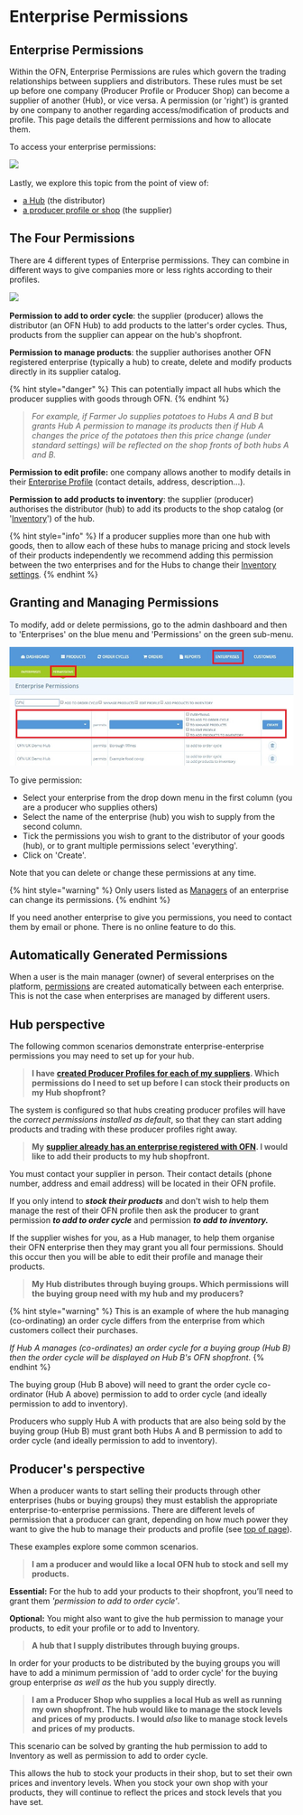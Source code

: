 # Enterprise Permissions

## Enterprise Permissions&#x20;

Within the OFN, Enterprise Permissions are rules which govern the trading relationships between  suppliers and distributors. These rules must be set up before one company (Producer Profile or Producer Shop) can become a supplier of another (Hub), or vice versa. A permission (or 'right') is granted by one company to another regarding access/modification of products and profile. This page details the different permissions and how to allocate them.&#x20;

To access your enterprise permissions:

![](../../.gitbook/assets/permissions.gif)

Lastly, we explore this topic from the point of view of:

* [a Hub](enterprise-to-enterprise-permissions-e2es.md#hub-perspective) (the distributor)
* [a producer profile or shop](enterprise-to-enterprise-permissions-e2es.md#producers-perspective) (the supplier)

## The Four Permissions

There are 4 different types of Enterprise permissions. They can combine in different ways to give companies more or less rights according to their profiles.

![](../../.gitbook/assets/e2emenu2.jpg)

**Permission to add to order cycle**: the supplier (producer) allows the distributor (an OFN Hub) to add products to the latter's order cycles.  Thus, products from the supplier can appear on the hub's shopfront.

**Permission to manage products**: the supplier authorises another OFN registered enterprise (typically a hub) to create, delete and modify products directly in its supplier catalog.&#x20;

{% hint style="danger" %}
This can potentially impact all hubs which the producer supplies with goods through OFN.
{% endhint %}

> _For example, if Farmer Jo supplies potatoes to Hubs A and B but grants Hub A permission to manage its products then if Hub A changes the price of the potatoes then this price change (under standard settings) will be reflected on the shop fronts of both hubs A and B._

**Permission to edit profile:** one company allows another to modify details in their [Enterprise Profile](./) (contact details, address, description...).

**Permission to add products to inventory**: the supplier (producer) authorises the distributor (hub) to add its products to the shop catalog (or '[Inventory](../products-1/inventory-tool.md)') of the hub.

{% hint style="info" %}
If a producer supplies more than one hub with goods, then to allow each of these hubs to manage pricing and stock levels of their products independently we recommend adding this permission between the two enterprises and for the Hubs to change their [Inventory settings](enterprise-settings.md#inventory-settings).
{% endhint %}

## Granting and Managing Permissions

To modify, add or delete permissions, go to the admin dashboard and then to 'Enterprises' on the blue menu and 'Permissions' on the green sub-menu.&#x20;

![](<../../.gitbook/assets/e2emenu (1).jpg>)

To give permission:

* Select your enterprise from the drop down menu in the first column (you are a producer who supplies others)
* Select the name of the enterprise (hub) you wish to supply from the second column.
* Tick the permissions you wish to grant to the distributor of your goods (hub), or to grant multiple permissions select 'everything'.
* Click on 'Create'.

&#x20;Note that you can delete or change these permissions at any time.

{% hint style="warning" %}
Only users listed as [Managers](enterprise-settings.md#users) of an enterprise can change its permissions.
{% endhint %}

If you need another enterprise to give you permissions, you need to contact them by email or phone. There is no online feature to do this.

## Automatically Generated Permissions

When a user is the main manager (owner) of several enterprises on the platform, [permissions](enterprise-to-enterprise-permissions-e2es.md#the-four-permissions) are created automatically between each enterprise. This is not the case when enterprises are managed by different users.

## Hub perspective

The following common scenarios demonstrate enterprise-enterprise permissions you may need to set up for your hub.

> **I have** [**created Producer Profiles for each of my suppliers**](create-or-connect-with-your-supplying-producers.md#supplier-does-not-have-an-ofn-profile)**. Which permissions do I need to set up before I can stock their products on my Hub shopfront?**

The system is configured so that hubs creating producer profiles will have the _correct permissions installed as default_, so that they can start adding products and trading with these producer profiles right away.

> **My** [**supplier already has an enterprise registered with OFN**](create-or-connect-with-your-supplying-producers.md#supplyingproducer)**. I would like to add their products to my hub shopfront.**

You must contact your supplier in person. Their contact details (phone number, address and email address) will be located in their OFN profile. &#x20;

If you only intend to _**stock their products**_ and don't wish to help them manage the rest of their OFN profile then ask the producer to grant permission _**to add to order cycle**_ and permission _**to add to inventory.**_&#x20;

If the supplier wishes for you, as a Hub manager, to help them organise their OFN enterprise then they may grant you all four permissions.  Should this occur then you will be able to edit their profile and manage their products.

> **My Hub distributes through buying groups. Which permissions will the buying group need with my hub and my producers?**

{% hint style="warning" %}
This is an example of where the hub managing (co-ordinating) an order cycle differs from the enterprise from which customers collect their purchases.

_If Hub A manages (co-ordinates) an order cycle for a buying group (Hub B) then the order cycle will be displayed on Hub B's OFN shopfront._
{% endhint %}

The buying group (Hub B above) will need to grant the order cycle co-ordinator (Hub A above) permission to add to order cycle (and ideally permission to add to inventory).

Producers who supply Hub A with products that are also being sold by the buying group (Hub B) must grant both Hubs A and B permission to add to order cycle (and ideally permission to add to inventory).

## Producer's perspective

When a producer wants to start selling their products through other enterprises (hubs or buying groups) they must establish the appropriate enterprise-to-enterprise permissions. There are different levels of permission that a producer can grant, depending on how much power they want to give the hub to manage their products and profile (see [top of page](enterprise-to-enterprise-permissions-e2es.md#the-four-permissions)).

These examples explore some common scenarios.

> **I am a producer and would like a local OFN hub to stock and sell my products.**

**Essential:** For the hub to add your products to their shopfront, you’ll need to grant them _'permission to add to order cycle'_.

**Optional:** You might also want to give the hub permission to manage your products, to edit your profile or to add to Inventory.

> **A hub that I supply distributes through buying groups.**

In order for your products to be distributed by the buying groups you will have to add a minimum permission of 'add to order cycle' for the buying group enterprise _as well as_ the hub you supply directly.

> **I am a Producer Shop who supplies a local Hub as well as running my own shopfront.  The hub would like to manage the stock levels and prices of my products.  I would **_**also**_** like to manage stock levels and prices of my products.**

This scenario can be solved by granting the hub permission to add to Inventory as well as permission to add to order cycle.

This allows the hub to stock your products in their shop, but to set their own prices and inventory levels. When you stock your own shop with your products, they will continue to reflect the prices and stock levels that you have set.
